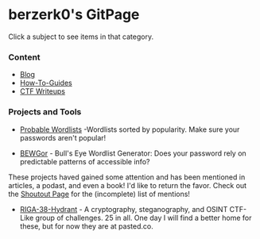 # berzerk0's GitPage

Click a subject to see items in that category.


### Content
* [Blog](https://github.com/berzerk0/GitPage/wiki/Post-Listing)
* [How-To-Guides](How-To-Guides/HowTo-index.md) <br>
* [CTF Writeups](CTF-Writeups/CTF-index.md)




### Projects and Tools

* [Probable Wordlists](https://github.com/berzerk0/Probable-Wordlists)  -Wordlists sorted by popularity. Make sure your passwords aren't popular!

* [BEWGor](https://github.com/berzerk0/BEWGor) - Bull's Eye Wordlist Generator: Does your password rely on predictable patterns of accessible info?


These projects haved gained some attention and has been mentioned in articles, a podast, and even a book! I'd like to return the favor.
Check out the [Shoutout Page](shoutouts.md) for the (incomplete) list of mentions!


* [RIGA-38-Hydrant](http://pasted.co/96db820a) - A cryptography, steganography, and OSINT CTF-Like group of challenges. 25 in all.  One day I will find a better home for these, but for now they are at pasted.co.
